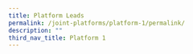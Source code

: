 ```yaml
---
title: Platform Leads
permalink: /joint-platforms/platform-1/permalink/
description: ""
third_nav_title: Platform 1
---
```


